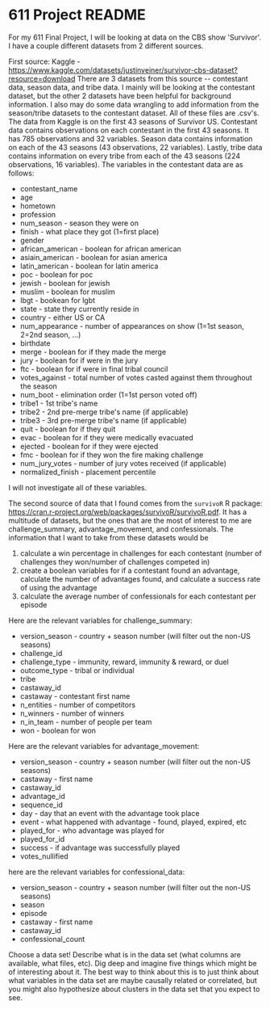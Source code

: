 611 Project README
==================

For my 611 Final Project, I will be looking at data on the CBS show 'Survivor'. I have a couple different datasets from 2 different sources.

First source: Kaggle - https://www.kaggle.com/datasets/justinveiner/survivor-cbs-dataset?resource=download 
There are 3 datasets from this source -- contestant data, season data, and tribe data. I mainly will be looking at the contestant dataset, but the other 2 datasets have been helpful for background information. I also may do some data wrangling to add information from the season/tribe datasets to the contestant dataset. All of these files are .csv's. The data from Kaggle is on the first 43 seasons of Survivor US. Contestant data contains observations on each contestant in the first 43 seasons. It has 785 observations and 32 variables. Season data contains information on each of the 43 seasons (43 observations, 22 variables). Lastly, tribe data contains information on every tribe from each of the 43 seasons (224 observations, 16 variables). The variables in the contestant data are as follows:
* contestant_name
* age
* hometown
* profession
* num_season - season they were on
* finish - what place they got (1=first place)
* gender
* african_american - boolean for african american
* asiain_american - boolean for asian america
* latin_american - boolean for latin america
* poc - boolean for poc
* jewish - boolean for jewish
* muslim - boolean for muslim
* lbgt - bookean for lgbt
* state - state they currently reside in
* country - either US or CA
* num_appearance - number of appearances on show (1=1st season, 2=2nd season, ...)
* birthdate
* merge - boolean for if they made the merge
* jury - boolean for if were in the jury
* ftc - boolean for if were in final tribal council
* votes_against - total number of votes casted against them throughout the season
* num_boot - elimination order (1=1st person voted off)
* tribe1 - 1st tribe's name
* tribe2 - 2nd pre-merge tribe's name (if applicable)
* tribe3 - 3rd pre-merge tribe's name (if applicable)
* quit - boolean for if they quit
* evac - boolean for if they were medically evacuated
* ejected - boolean for if they were ejected
* fmc - boolean for if they won the fire making challenge 
* num_jury_votes - number of jury votes received (if applicable)
* normalized_finish - placement percentile

I will not investigate all of these variables.

The second source of data that I found comes from the `survivoR` R package: https://cran.r-project.org/web/packages/survivoR/survivoR.pdf. It has a multitude of datasets, but the ones that are the most of interest to me are challenge_summary, advantage_movement, and confessionals. The information that I want to take from these datasets would be 
1. calculate a win percentage in challenges for each contestant (number of challenges they won/number of challenges competed in)
2. create a boolean variables for if a contestant found an advantage, calculate the number of advantages found, and calculate a success rate of using the advantage
3. calculate the average number of confessionals for each contestant per episode

Here are the relevant variables for challenge_summary:
* version_season - country + season number (will filter out the non-US seasons)
* challenge_id
* challenge_type - immunity, reward, immunity & reward, or duel
* outcome_type - tribal or individual
* tribe
* castaway_id
* castaway - contestant first name
* n_entities - number of competitors
* n_winners - number of winners
* n_in_team - number of people per team 
* won - boolean for won

Here are the relevant variables for advantage_movement:
* version_season - country + season number (will filter out the non-US seasons)
* castaway - first name
* castaway_id
* advantage_id
* sequence_id
* day - day that an event with the advantage took place
* event - what happened with advantage - found, played, expired, etc
* played_for - who advantage was played for
* played_for_id
* success - if advantage was successfully played
* votes_nullified

here are the relevant variables for confessional_data:
* version_season - country + season number (will filter out the non-US seasons)
* season
* episode
* castaway - first name
* castaway_id
* confessional_count







Choose a data set! Describe what is in the data set (what columns are available, what files, etc). Dig deep and imagine five things which might be of interesting about it.  The best way to think about this is to just think about what variables in the data set are maybe causally related or correlated, but you might also hypothesize about clusters in the data set that you expect to see.